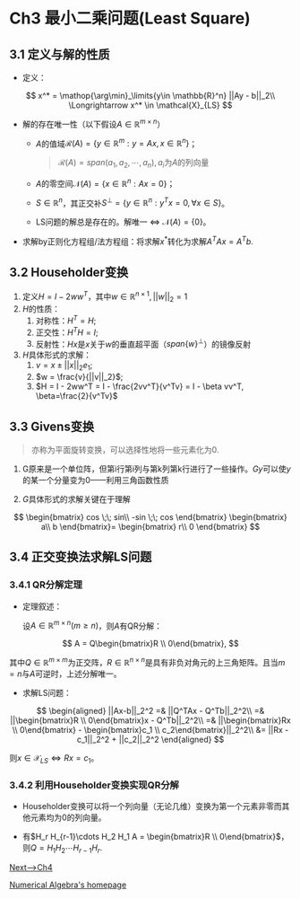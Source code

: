 # Ch3 最小二乘问题(Least Square)

## 3.1 定义与解的性质

- 定义：

$$
x^* = \mathop{\arg\min}_\limits{y\in \mathbb{R}^n} ||Ay - b||_2\\
\Longrightarrow x^* \in \mathcal{X}_{LS}
$$

- 解的存在唯一性（以下假设$A \in \mathbb{R}^{m\times n}$）

   - $A$的值域$\mathcal{R}(A) = \{y\in \mathbb{R}^m: y=Ax, x\in\mathbb{R}^n \}$；

     > $\mathcal{R}(A) = span(a_1, a_2, \cdots, a_n), a_i$为$A$的列向量

   - $A$的零空间$\mathcal{N}(A) = \{x\in \mathbb{R}^n: Ax=0\}$；

   - $S \in \mathbb{R}^n$，其正交补$S^{\perp} = \{y\in\mathbb{R}^n:y^Tx=0, \forall x \in S \}$。

   - LS问题的解总是存在的。解唯一 $\Longleftrightarrow$ $\mathcal{N}(A) = \{0\}$。

- 求解by正则化方程组/法方程组：将求解$x^*$转化为求解$A^TAx = A^Tb$.

## 3.2 Householder变换

1. 定义$H = I- 2ww^T$，其中$w \in \mathbb{R}^{n\times 1}, ||w||_2=1$
2. $H$的性质：
   1. 对称性：$H^T = H$;
   2. 正交性：$H^TH=I$;
   3. 反射性：$Hx$是$x$关于$w$的垂直超平面（$span\{w\}^{\perp}$）的镜像反射
3. $H$具体形式的求解：
   1. $v = x \pm ||x||_2e_1$;
   2. $w = \frac{v}{||v||_2}$;
   3. $H = I - 2ww^T = I - \frac{2vv^T}{v^Tv} = I - \beta vv^T, \beta=\frac{2}{v^Tv}$

## 3.3 Givens变换

> 亦称为平面旋转变换，可以选择性地将一些元素化为0.

1. G原来是一个单位阵，但第i行第i列与第k列第k行进行了一些操作。$Gy$可以使$y$的某一个分量变为0——利用三角函数性质

2. $G$具体形式的求解关键在于理解

$$
\begin{bmatrix}
cos \;\; sin\\
-sin \;\; cos
\end{bmatrix}
\begin{bmatrix}
a\\
b
\end{bmatrix}=
\begin{bmatrix}
r\\
0
\end{bmatrix}
$$

## 3.4 正交变换法求解LS问题

### <a name='3.4.1'>3.4.1 QR分解定理</a>

- 定理叙述：

   设$A \in \mathbb{R}^{m\times n}(m \geq n)$，则$A$有QR分解：

$$
A = Q\begin{bmatrix}R \\ 0\end{bmatrix},
$$

   其中$Q \in \mathbb{R}^{m\times m}$为正交阵，$R\in \mathbb{R}^{n\times n}$是具有非负对角元的上三角矩阵。且当$m = n$与$A$可逆时，上述分解唯一。

- 求解LS问题：

$$
\begin{aligned}
||Ax-b||_2^2 =& ||Q^TAx - Q^Tb||_2^2\\
=& ||\begin{bmatrix}R \\ 0\end{bmatrix}x - Q^Tb||_2^2\\
=& ||\begin{bmatrix}Rx \\ 0\end{bmatrix} - \begin{bmatrix}c_1 \\ c_2\end{bmatrix}||_2^2\\
&= ||Rx - c_1||_2^2 + ||c_2||_2^2
\end{aligned}
$$

   则$x\in \mathcal{X}_{LS} \Longleftrightarrow Rx=c_1$。

### 3.4.2 利用Householder变换实现QR分解

- Householder变换可以将一个列向量（无论几维）变换为第一个元素非零而其他元素均为0的列向量。

- 有$H_r H_{r-1}\cdots H_2 H_1 A = \begin{bmatrix}R \\ 0\end{bmatrix}$，则$Q = H_1 H_2 \cdots H_{r-1}H_r$.

[Next-->Ch4](./ch4-古典迭代法.md)

[Numerical Algebra's homepage](../NumericalAlgebra.md)